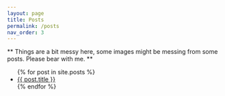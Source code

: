 ```yaml
---
layout: page
title: Posts
permalink: /posts
nav_order: 3
---
```


** Things are a bit messy here, some images might be messing from some posts. Please bear with me. **

<ul>
  {% for post in site.posts %}
    <li>
      <a href="{{ post.url }}">{{ post.title }}</a>
    </li>
  {% endfor %}
</ul>
